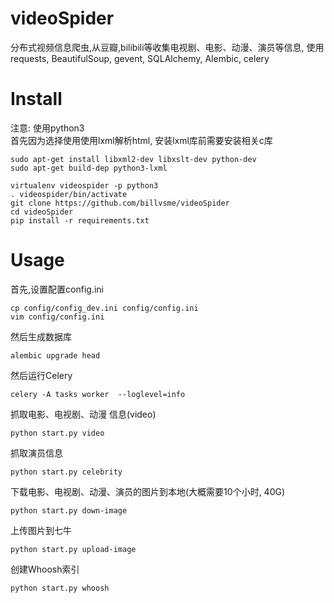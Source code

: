 # videoSpider
分布式视频信息爬虫,从豆瓣,bilibili等收集电视剧、电影、动漫、演员等信息,
使用requests, BeautifulSoup, gevent, SQLAlchemy, Alembic, celery

# Install
注意: 使用python3 <br />
首先因为选择使用使用lxml解析html,  安装lxml库前需要安装相关c库
```
sudo apt-get install libxml2-dev libxslt-dev python-dev
sudo apt-get build-dep python3-lxml
```
```
virtualenv videospider -p python3
. videospider/bin/activate
git clone https://github.com/billvsme/videoSpider
cd videoSpider
pip install -r requirements.txt
```
# Usage
首先,设置配置config.ini
```
cp config/config_dev.ini config/config.ini
vim config/config.ini
```
然后生成数据库
```
alembic upgrade head
```
然后运行Celery
```
celery -A tasks worker  --loglevel=info
```
抓取电影、电视剧、动漫 信息(video)
```
python start.py video
```
抓取演员信息
```
python start.py celebrity
```
下载电影、电视剧、动漫、演员的图片到本地(大概需要10个小时, 40G)
```
python start.py down-image
```
上传图片到七牛
```
python start.py upload-image
```
创建Whoosh索引
```
python start.py whoosh
```
